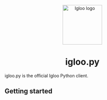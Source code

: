 <p align="center">
  <img src="https://github.com/IglooCloud/igloo.py/blob/master/IglooPythonLogo.png" alt="Igloo logo" width="128"/>
</p>

<h1 align="center">igloo.py</h1>

igloo.py is the official Igloo Python client. 

## Getting started
